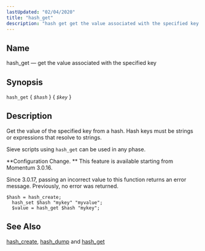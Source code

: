 ```yaml
---
lastUpdated: "02/04/2020"
title: "hash_get"
description: "hash get get the value associated with the specified key hash get hash key Get the value of the specified key from a hash Hash keys must be strings or expressions that resolve to strings Sieve scripts using hash get can be used in any phase Configuration Change This feature..."
---
```


<a name="sieve.ref.hash_get"></a> 
## Name

hash_get — get the value associated with the specified key

## Synopsis

`hash_get` { *`$hash`* } { *`$key`* }

<a name="idp30906272"></a> 
## Description

Get the value of the specified key from a hash. Hash keys must be strings or expressions that resolve to strings.

Sieve scripts using `hash_get` can be used in any phase.

**Configuration Change. ** This feature is available starting from Momentum 3.0.16.

Since 3.0.17, passing an incorrect value to this function returns an error message. Previously, no error was returned.

<a name="example.hash_get"></a> 


```
$hash = hash_create;
  hash_set $hash "mykey" "myvalue";
  $value = hash_get $hash "mykey";
```

<a name="idp30915536"></a> 
## See Also

[hash_create](/momentum/3/3-reference/sieve-ref-hash-create), [hash_dump](/momentum/3/3-reference/sieve-ref-hash-dump) and [hash_get](/momentum/3/3-reference/sieve-ref-hash-get)